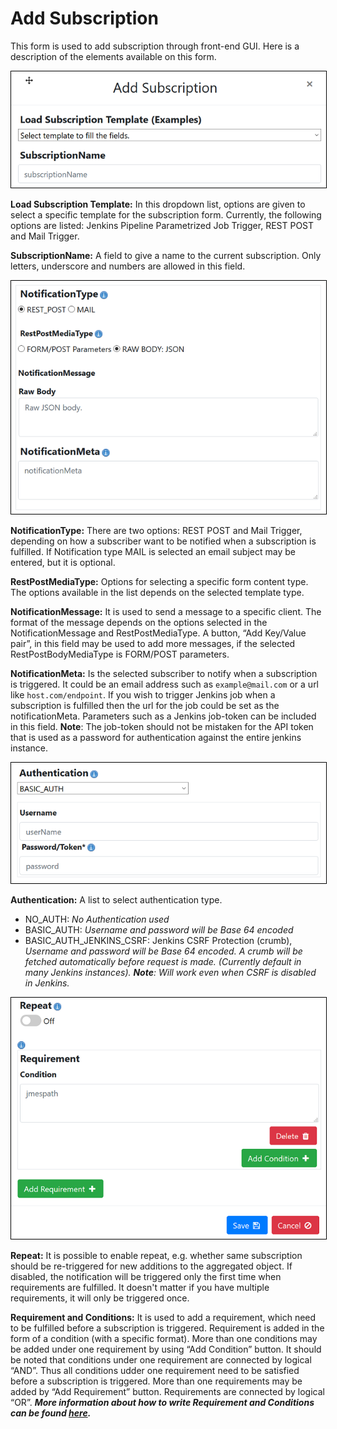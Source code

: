 # Add Subscription

This form is used to add subscription through front-end GUI. Here is a
description of the elements available on this form.

<kbd>
    <img style="border:1px solid black" src="images/subscription_add_part1.png"></img>
</kbd>

**Load Subscription Template:** In this dropdown list, options are given to
select a specific template for the subscription form. Currently, the following
options are listed: Jenkins Pipeline Parametrized Job Trigger, REST POST and
Mail Trigger.

**SubscriptionName:** A field to give a name to the current subscription. Only
letters, underscore and numbers are allowed in this field.

<kbd>
    <img style="border:1px solid black" src="images/subscription_add_part2.png"></img>
</kbd>

**NotificationType:** There are two options: REST POST and
Mail Trigger, depending on how a subscriber want to be notified when a
subscription is fulfilled. If Notification type MAIL is selected an email
subject may be entered, but it is optional.

**RestPostMediaType:** Options for selecting a
specific form content type. The options available in the list depends on the
selected template type.

**NotificationMessage:** It is used to send a message to a specific client. The
format of the message depends on the options selected in the NotificationMessage
and RestPostMediaType. A button, “Add Key/Value pair”, in this field may be
used to add more messages, if the selected RestPostBodyMediaType is FORM/POST
parameters.

**NotificationMeta:** Is the selected subscriber to notify when a subscription
is triggered. It could be an email address such as `example@mail.com` or a url
like `host.com/endpoint`. If you wish to trigger Jenkins job when a subscription
is fulfilled then the url for the job could be set as the notificationMeta.
Parameters such as a Jenkins job-token can be included in this field.
**Note**: The job-token should not be mistaken for the API token that is
used as a password for authentication against the entire jenkins instance.

<kbd>
    <img style="border:1px solid black" src="images/subscription_add_part3.png"></img>
</kbd>

**Authentication:** A list to select authentication type.
* NO_AUTH: _No Authentication used_
* BASIC_AUTH: _Username and password will be Base 64 encoded_
* BASIC_AUTH_JENKINS_CSRF: Jenkins CSRF Protection (crumb), _Username and password will
be Base 64 encoded. A crumb will be fetched automatically before request is made.
(Currently default in many Jenkins instances). **Note**: Will work even when CSRF
is disabled in Jenkins._

<kbd>
    <img style="border:1px solid black" src="images/subscription_add_part4.png"></img>
</kbd>

**Repeat:** It is possible to enable repeat, e.g. whether same subscription
should be re-triggered for new additions to the aggregated object. If disabled,
the notification will be triggered only the first time when requirements are
fulfilled. It doesn't matter if you have multiple requirements, it will only be triggered once.

**Requirement and Conditions:** It is used to add a requirement, which need to
be fulfilled before a subscription is triggered. Requirement is added in the form
of a condition (with a specific format). More than one conditions may be added
under one requirement by using “Add Condition” button. It should be noted
that conditions under one requirement are connected by logical “AND”.
Thus all conditions udder one requirement need to be satisfied before a subscription
is triggered. More than one requirements may be added by “Add Requirement” button.
Requirements are connected by logical “OR”.
**_More information about how to write Requirement and Conditions can be found [here](https://github.com/eiffel-community/eiffel-intelligence/blob/master/wiki/markdown/subscriptions.md#writing-requirements-and-conditions)._**
